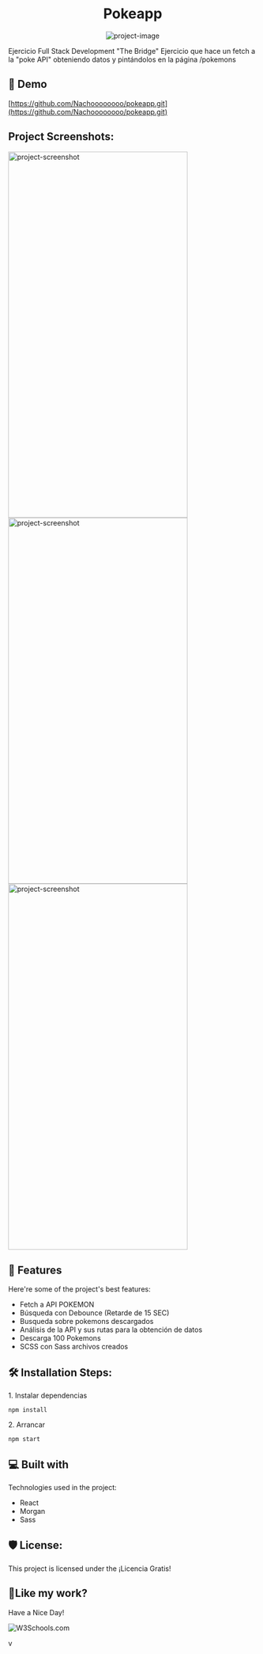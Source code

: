 <h1 align="center" id="title">Pokeapp</h1>

<p align="center"><img src="https://play-lh.googleusercontent.com/Xr5CkM0gU_boKbHCKSstIu5tT1F4cwzhlE8qpJJ4O0iGEHfhEgdtnNL4lpFAUJE3t7o=w600-h300-pc0xffffff-pd" alt="project-image"></p>

<p id="description">Ejercicio Full Stack Development "The Bridge" Ejercicio que hace un fetch a la "poke API" obteniendo datos y pintándolos en la página /pokemons</p>

<h2>🚀 Demo</h2>

[https://github.com/Nachoooooooo/pokeapp.git](https://github.com/Nachoooooooo/pokeapp.git)

<h2>Project Screenshots:</h2>

<img src="https://i.pinimg.com/originals/3b/ac/a0/3baca088d5f205670967fc1dbe848674.jpg" alt="project-screenshot" width="363" height="740/">

<img src="https://i.pinimg.com/564x/33/c1/58/33c158a9a28b01f163defffcc9787944.jpg" alt="project-screenshot" width="363" height="740/">

<img src="https://i.pinimg.com/564x/ad/92/cd/ad92cdcbd802c8f74c02a1a60495ff7d.jpg" alt="project-screenshot" width="363" height="740/">

  
  
<h2>🧐 Features</h2>

Here're some of the project's best features:

*   Fetch a API POKEMON
*   Búsqueda con Debounce (Retarde de 15 SEC)
*   Busqueda sobre pokemons descargados
*   Análisis de la API y sus rutas para la obtención de datos
*   Descarga 100 Pokemons
*   SCSS con Sass archivos creados

<h2>🛠️ Installation Steps:</h2>

<p>1. Instalar dependencias</p>

```
npm install
```

<p>2. Arrancar</p>

```
npm start
```

  
  
<h2>💻 Built with</h2>

Technologies used in the project:

*   React
*   Morgan
*   Sass

<h2>🛡️ License:</h2>

This project is licensed under the ¡Licencia Gratis!

<h2>💖Like my work?</h2>

Have a Nice Day!<p><img src="https://lh3.googleusercontent.com/F0jcefNzb6ZEnnJoPtkcix3vjAdtYhMndnZU0vZ4T26kmKXX_dG8ARVZr2EoImnByeBy8YXYZAswk8v7N4mbaWgLnBkLMlfoKL7cUp4Gj_M_=e365-pa-nu-w998-rw" alt="W3Schools.com"></p>v